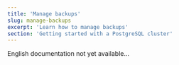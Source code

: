 ```yaml
---
title: 'Manage backups'
slug: manage-backups
excerpt: 'Learn how to manage backups'
section: 'Getting started with a PostgreSQL cluster'
---
```


English documentation not yet available...